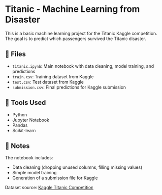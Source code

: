 # Titanic - Machine Learning from Disaster

This is a basic machine learning project for the Titanic Kaggle competition. The goal is to predict which passengers survived the Titanic disaster.

## 📁 Files

- `titanic.ipynb`: Main notebook with data cleaning, model training, and predictions
- `train.csv`: Training dataset from Kaggle
- `test.csv`: Test dataset from Kaggle
- `submission.csv`: Final predictions for Kaggle submission

## 🔧 Tools Used

- Python
- Jupyter Notebook
- Pandas
- Scikit-learn

## 📌 Notes

The notebook includes:
- Data cleaning (dropping unused columns, filling missing values)
- Simple model training
- Generation of a submission file for Kaggle

Dataset source: [Kaggle Titanic Competition](https://www.kaggle.com/competitions/titanic)
